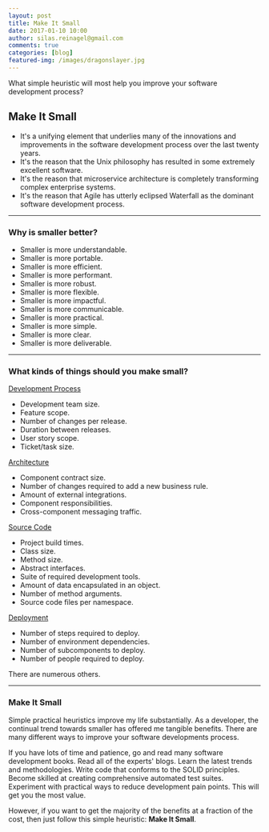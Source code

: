 ```yaml
---
layout: post
title: Make It Small
date: 2017-01-10 10:00
author: silas.reinagel@gmail.com
comments: true
categories: [blog]
featured-img: /images/dragonslayer.jpg
---
```


What simple heuristic will most help you improve your software development process? 

## Make It Small

- It's a unifying element that underlies many of the innovations and improvements in the software development process over the last twenty years. 
- It's the reason that the Unix philosophy has resulted in some extremely excellent software. 
- It's the reason that microservice architecture is completely transforming complex enterprise systems.
- It's the reason that Agile has utterly eclipsed Waterfall as the dominant software development process.

----

### Why is smaller better?

- Smaller is more understandable.
- Smaller is more portable.
- Smaller is more efficient.
- Smaller is more performant.
- Smaller is more robust.
- Smaller is more flexible.
- Smaller is more impactful.
- Smaller is more communicable.
- Smaller is more practical.
- Smaller is more simple.
- Smaller is more clear.
- Smaller is more deliverable.

----

### What kinds of things should you make small?

<u>Development Process</u>

- Development team size.
- Feature scope.
- Number of changes per release.
- Duration between releases.
- User story scope.
- Ticket/task size.

<u>Architecture</u>

- Component contract size.
- Number of changes required to add a new business rule.
- Amount of external integrations.
- Component responsibilities.
- Cross-component messaging traffic.

<u>Source Code</u>

- Project build times.
- Class size.
- Method size.
- Abstract interfaces.
- Suite of required development tools.
- Amount of data encapsulated in an object.
- Number of method arguments.
- Source code files per namespace.

<u>Deployment</u>

- Number of steps required to deploy.
- Number of environment dependencies.
- Number of subcomponents to deploy.
- Number of people required to deploy. 

There are numerous others. 

----

### Make It Small

Simple practical heuristics improve my life substantially. As a developer, the continual trend towards smaller has offered me tangible benefits. There are many different ways to improve your software developments process. 

If you have lots of time and patience, go and read many software development books. Read all of the experts' blogs. Learn the latest trends and methodologies. Write code that conforms to the SOLID principles. Become skilled at creating comprehensive automated test suites. Experiment with practical ways to reduce development pain points. This will get you the most value.

However, if you want to get the majority of the benefits at a fraction of the cost, then just follow this simple heuristic: <strong>Make It Small</strong>. 
